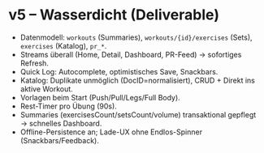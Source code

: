 # v5 – Wasserdicht (Deliverable)

- Datenmodell: `workouts` (Summaries), `workouts/{id}/exercises` (Sets), `exercises` (Katalog), `pr_*`.
- Streams überall (Home, Detail, Dashboard, PR-Feed) → sofortiges Refresh.
- Quick Log: Autocomplete, optimistisches Save, Snackbars.
- Katalog: Duplikate unmöglich (DocID=normalisiert), CRUD + Direkt ins aktive Workout.
- Vorlagen beim Start (Push/Pull/Legs/Full Body).
- Rest-Timer pro Übung (90s).
- Summaries (exercisesCount/setsCount/volume) transaktional gepflegt → schnelles Dashboard.
- Offline-Persistence an; Lade-UX ohne Endlos-Spinner (Snackbars/Feedback).